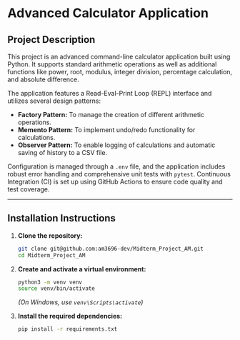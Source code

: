 # Advanced Calculator Application

## Project Description

This project is an advanced command-line calculator application built using Python. It supports standard arithmetic operations as well as additional functions like power, root, modulus, integer division, percentage calculation, and absolute difference.

The application features a Read-Eval-Print Loop (REPL) interface and utilizes several design patterns:
* **Factory Pattern:** To manage the creation of different arithmetic operations.
* **Memento Pattern:** To implement undo/redo functionality for calculations.
* **Observer Pattern:** To enable logging of calculations and automatic saving of history to a CSV file.

Configuration is managed through a `.env` file, and the application includes robust error handling and comprehensive unit tests with `pytest`. Continuous Integration (CI) is set up using GitHub Actions to ensure code quality and test coverage.

---

## Installation Instructions

1.  **Clone the repository:**
    ```bash
    git clone git@github.com:am3696-dev/Midterm_Project_AM.git
    cd Midterm_Project_AM
    ```

2.  **Create and activate a virtual environment:**
    ```bash
    python3 -m venv venv
    source venv/bin/activate
    ```
    *(On Windows, use `venv\Scripts\activate`)*

3.  **Install the required dependencies:**
    ```bash
    pip install -r requirements.txt
    ```